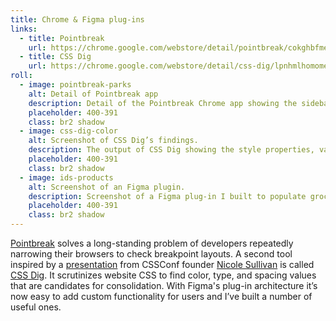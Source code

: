 ```yaml
---
title: Chrome & Figma plug-ins
links:
  - title: Pointbreak
    url: https://chrome.google.com/webstore/detail/pointbreak/cokghbfmenpjjpgbiojoohglhbljlbha?hl=en
  - title: CSS Dig
    url: https://chrome.google.com/webstore/detail/css-dig/lpnhmlhomomelfkcjnkcacofhmggjmco
roll:
  - image: pointbreak-parks
    alt: Detail of Pointbreak app
    description: Detail of the Pointbreak Chrome app showing the sidebar tools for adding, reordering, and removing views.
    placeholder: 400-391
    class: br2 shadow
  - image: css-dig-color
    alt: Screenshot of CSS Dig’s findings.
    description: The output of CSS Dig showing the style properties, values, and counts.
    placeholder: 400-391
    class: br2 shadow
  - image: ids-products
    alt: Screenshot of an Figma plugin.
    description: Screenshot of a Figma plug-in I built to populate grocery products with a variety of options.
    placeholder: 400-391
    class: br2 shadow
---
```


[Pointbreak](https://chrome.google.com/webstore/detail/pointbreak/cokghbfmenpjjpgbiojoohglhbljlbha?hl=en) solves a long-standing problem of developers repeatedly narrowing their browsers to check breakpoint layouts. A second tool inspired by a [presentation](http://www.stubbornella.org/content/2013/06/05/creating-living-style-guides-to-improve-performance) from CSSConf founder [Nicole Sullivan](https://twitter.com/stubbornella) is called [CSS Dig](https://www.cssdig.com/). It scrutinizes website CSS to find color, type, and spacing values that are candidates for consolidation. With Figma's plug-in architecture it’s now easy to add custom functionality for users and I’ve built a number of useful ones.
